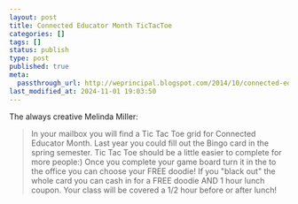 ```yaml
---
layout: post
title: Connected Educator Month TicTacToe
categories: []
tags: []
status: publish
type: post
published: true
meta:
  passthrough_url: http://weprincipal.blogspot.com/2014/10/connected-educator-teacher-challenge.html
last_modified_at: 2024-11-01 19:03:50
---
```


The always creative Melinda Miller:


>In your mailbox you will find a Tic Tac Toe grid for Connected Educator Month. Last year you could fill out the Bingo card in the spring semester. Tic Tac Toe should be a little easier to complete for more people:) Once you complete your game board turn it in the to the office you can choose your FREE doodie! If you "black out" the whole card you can cash in for a FREE doodie AND 1 hour lunch coupon. Your class will be covered a 1/2 hour before or after lunch!
